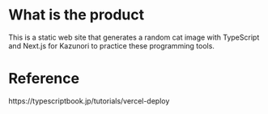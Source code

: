 <h1>What is the product</h1>
<p> This is a static web site that generates a random cat image with TypeScript and Next.js for Kazunori to practice these programming tools.</p>

<h1>Reference </h1>
<p>https://typescriptbook.jp/tutorials/vercel-deploy </p>
